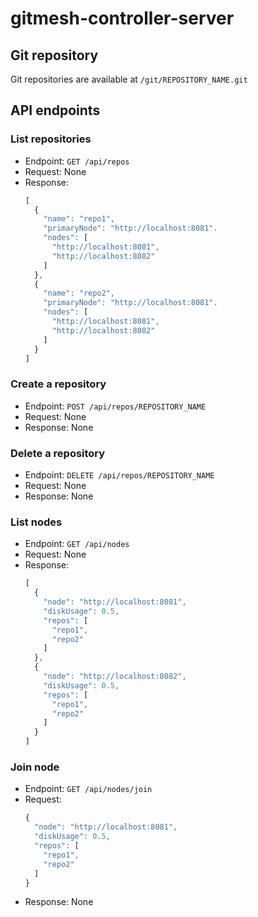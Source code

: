 gitmesh-controller-server
========

## Git repository

Git repositories are available at `/git/REPOSITORY_NAME.git`

## API endpoints

### List repositories

- Endpoint: `GET /api/repos`
- Request: None
- Response:
  ```javascript
  [
    {
      "name": "repo1",
      "primaryNode": "http://localhost:8081".
      "nodes": [
        "http://localhost:8081",
        "http://localhost:8082"
      ]
    },
    {
      "name": "repo2",
      "primaryNode": "http://localhost:8081".
      "nodes": [
        "http://localhost:8081",
        "http://localhost:8082"
      ]
    }    
  ]
  ```

### Create a repository

- Endpoint: `POST /api/repos/REPOSITORY_NAME`
- Request: None
- Response: None

### Delete a repository

- Endpoint: `DELETE /api/repos/REPOSITORY_NAME`
- Request: None
- Response: None

### List nodes

- Endpoint: `GET /api/nodes`
- Request: None
- Response:
  ```javascript
  [
    {
      "node": "http://localhost:8081",
      "diskUsage": 0.5,
      "repos": [
        "repo1",
        "repo2"
      ]
    },
    {
      "node": "http://localhost:8082",
      "diskUsage": 0.5,
      "repos": [
        "repo1",
        "repo2"
      ]
    }
  ]
  ```

### Join node

- Endpoint: `GET /api/nodes/join`
- Request:
  ```javascript
  {
    "node": "http://localhost:8081",
    "diskUsage": 0.5,
    "repos": [
      "repo1",
      "repo2"
    ]
  }
  ```
- Response: None
